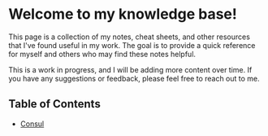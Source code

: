# Welcome to my knowledge base!

This page is a collection of my notes, cheat sheets, and other resources that I've found useful in my work. The goal is to provide a quick reference for myself and others who may find these notes helpful.

This is a work in progress, and I will be adding more content over time. If you have any suggestions or feedback, please feel free to reach out to me.

## Table of Contents

- [Consul](Consul/)
